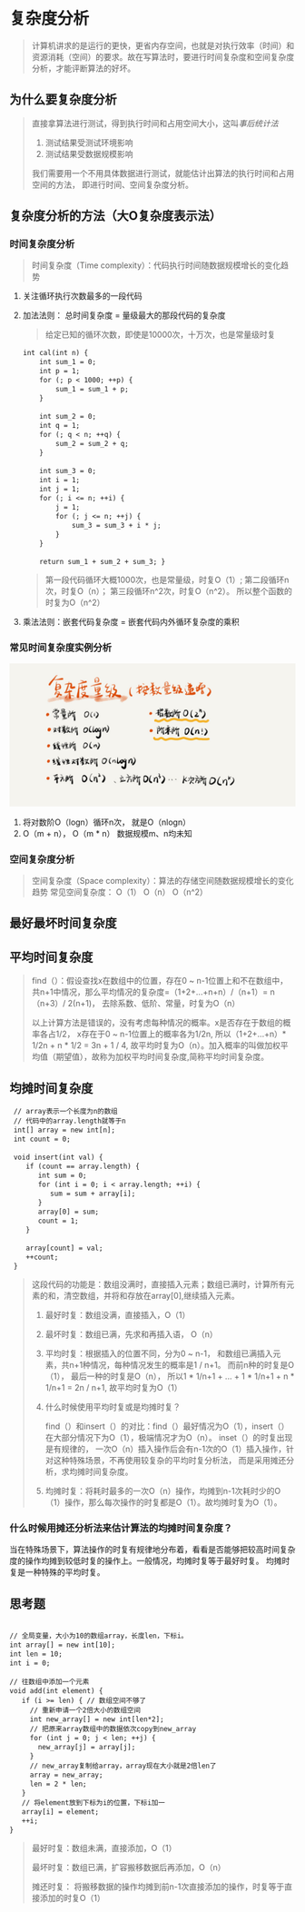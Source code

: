 # 复杂度分析

> 计算机讲求的是运行的更快，更省内存空间，也就是对执行效率（时间）和资源消耗（空间）的要求。故在写算法时，要进行时间复杂度和空间复杂度分析，才能评断算法的好坏。

## 为什么要复杂度分析

> 直接拿算法进行测试，得到执行时间和占用空间大小，这叫*事后统计法*
> 1. 测试结果受测试环境影响
> 2. 测试结果受数据规模影响
> 
> 我们需要用一个不用具体数据进行测试，就能估计出算法的执行时间和占用空间的方法， 即进行时间、空间复杂度分析。

## 复杂度分析的方法（大O复杂度表示法）
### 时间复杂度分析
> 时间复杂度（Time complexity）：代码执行时间随数据规模增长的变化趋势

1. 关注循环执行次数最多的一段代码
2. 加法法则： 总时间复杂度 = 量级最大的那段代码的复杂度
    > 给定已知的循环次数，即使是10000次，十万次，也是常量级时复
    ```
    int cal(int n) { 
        int sum_1 = 0; 
        int p = 1; 
        for (; p < 1000; ++p) { 
            sum_1 = sum_1 + p; 
        } 
        
        int sum_2 = 0; 
        int q = 1; 
        for (; q < n; ++q) { 
            sum_2 = sum_2 + q; 
        } 
        
        int sum_3 = 0; 
        int i = 1; 
        int j = 1; 
        for (; i <= n; ++i) { 
            j = 1; 
            for (; j <= n; ++j) { 
                sum_3 = sum_3 + i * j; 
            } 
        } 
        
        return sum_1 + sum_2 + sum_3; }
    ```
    > 第一段代码循环大概1000次，也是常量级，时复O（1）; 第二段循环n次，时复O（n）； 第三段循环n^2次，时复O（n^2）。 所以整个函数的时复为O（n^2）

3. 乘法法则：嵌套代码复杂度 = 嵌套代码内外循环复杂度的乘积

### 常见时间复杂度实例分析
![Alt](img/ordinaryComplexity.jpg)
1. 将对数阶O（logn）循环n次， 就是O（nlogn）
2. O（m + n）， O（m * n） 数据规模m、n均未知

### 空间复杂度分析
> 空间复杂度（Space complexity）：算法的存储空间随数据规模增长的变化趋势
> 常见空间复杂度： O（1） O（n） O（n^2）

## 最好最坏时间复杂度
## 平均时间复杂度

> find（）：假设查找x在数组中的位置，存在0 ~ n-1位置上和不在数组中，共n+1中情况，那么平均情况的复杂度=（1+2+...+n+n）/（n+1）= n（n+3）/ 2(n+1)， 去除系数、低阶、常量，时复为O（n）
>
> 以上计算方法是错误的，没有考虑每种情况的概率。x是否存在于数组的概率各占1/2， x存在于0 ~ n-1位置上的概率各为1/2n, 所以（1+2+...+n）* 1/2n + n * 1/2 = 3n + 1 / 4, 故平均时复为O（n）。加入概率的叫做加权平均值（期望值），故称为加权平均时间复杂度,简称平均时间复杂度。

## 均摊时间复杂度

```
 // array表示一个长度为n的数组
 // 代码中的array.length就等于n
 int[] array = new int[n];
 int count = 0;
 
 void insert(int val) {
    if (count == array.length) {
       int sum = 0;
       for (int i = 0; i < array.length; ++i) {
          sum = sum + array[i];
       }
       array[0] = sum;
       count = 1;
    }

    array[count] = val;
    ++count;
 }
```
> 这段代码的功能是：数组没满时，直接插入元素；数组已满时，计算所有元素的和，清空数组，并将和存放在array[0],继续插入元素。
> 1. 最好时复：数组没满，直接插入，O（1）
> 2. 最坏时复：数组已满，先求和再插入语， O（n）
> 3. 平均时复：根据插入的位置不同，分为0 ~ n-1， 和数组已满插入元素，共n+1种情况，每种情况发生的概率是1 / n+1。 而前n种的时复是O（1）， 最后一种的时复是O（n）， 所以1 * 1/n+1 + ... + 1 * 1/n+1 + n * 1/n+1 = 2n / n+1, 故平均时复为O（1）
> 4. 什么时候使用平均时复或是均摊时复？
>      
>    find（）和insert（）的对比：find（）最好情况为O（1），insert（）在大部分情况下为O（1），极端情况才为O（n）。 inset（）的时复出现是有规律的， 一次O（n）插入操作后会有n-1次的O（1）插入操作，针对这种特殊场景，不再使用较复杂的平均时复分析法， 而是采用摊还分析，求均摊时间复杂度。
> 5. 均摊时复：将耗时最多的一次O（n）操作，均摊到n-1次耗时少的O（1）操作，那么每次操作的时复都是O（1）。故均摊时复为O（1）。
 
### 什么时候用摊还分析法来估计算法的均摊时间复杂度？

当在特殊场景下，算法操作的时复有规律地分布着，看看是否能够把较高时间复杂度的操作均摊到较低时复的操作上。一般情况，均摊时复等于最好时复。 均摊时复是一种特殊的平均时复。

## 思考题

```

// 全局变量，大小为10的数组array，长度len，下标i。
int array[] = new int[10]; 
int len = 10;
int i = 0;

// 往数组中添加一个元素
void add(int element) {
   if (i >= len) { // 数组空间不够了
     // 重新申请一个2倍大小的数组空间
     int new_array[] = new int[len*2];
     // 把原来array数组中的数据依次copy到new_array
     for (int j = 0; j < len; ++j) {
       new_array[j] = array[j];
     }
     // new_array复制给array，array现在大小就是2倍len了
     array = new_array;
     len = 2 * len;
   }
   // 将element放到下标为i的位置，下标i加一
   array[i] = element;
   ++i;
}
```
> 最好时复：数组未满，直接添加，O（1）
> 
> 最坏时复：数组已满，扩容搬移数据后再添加，O（n）
> 
> 摊还时复： 将搬移数据的操作均摊到前n-1次直接添加的操作，时复等于直接添加的时复O（1）
> 
> 
> 
